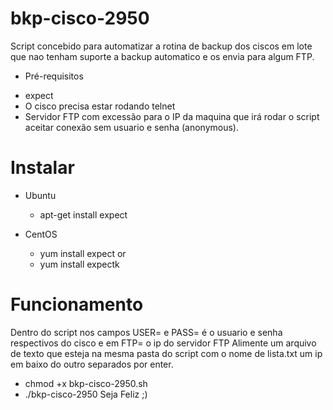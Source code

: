# bkp-cisco-2950
Script concebido para automatizar a rotina de backup dos ciscos em lote que nao tenham suporte a backup automatico e os envia para algum FTP.

* Pré-requisitos
 - expect
 - O cisco precisa estar rodando telnet
 - Servidor FTP com excessão para o IP da maquina que irá rodar o script aceitar conexão sem usuario e senha (anonymous).

# Instalar

* Ubuntu
	- apt-get install expect

* CentOS
	- yum install expect
	or
	- yum install expectk

# Funcionamento

Dentro do script nos campos USER= e PASS= é o usuario e senha respectivos do cisco e em FTP= o ip do servidor FTP
Alimente um arquivo de texto que esteja na mesma pasta do script com o nome de lista.txt
um ip em baixo do outro separados por enter.
 * chmod +x bkp-cisco-2950.sh
 * ./bkp-cisco-2950
Seja Feliz ;)
